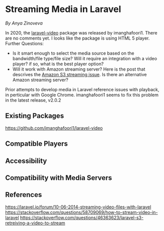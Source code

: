 # Streaming Media in Laravel
*By Anya Zinoveva*

In 2020, the [laravel-video](https://github.com/imanghafoori1/laravel-video) package was released by imanghafoori1.  There are no comments yet. I looks like the package is using HTML 5 player.  
Further Questions: 
- Is it smart enough to select the media source based on the bandwidth/file type/file size? Will it require an integration with a video player? if so, what is the best player option?
- Will it work with Amazon streaming server?  Here is the post that descrives the [Amazon S3 streaming issue](https://stackoverflow.com/questions/46363623/laravel-s3-retreiving-a-video-to-stream).  Is there an alternative Amazon streaming server?

Prior attempts to develop media  in Laravel reference issues with playback, in perticular with Google Chrome.  imanghafoori1 seems to fix this problem in the latest release,  v2.0.2


## Existing Packages
<https://github.com/imanghafoori1/laravel-video>

## Compatible Players

## Accessibility

## Compatibility with Media Servers

## References
<https://laravel.io/forum/10-06-2014-streaming-video-files-with-laravel>
<https://stackoverflow.com/questions/58709069/how-to-stream-video-in-laravel>
<https://stackoverflow.com/questions/46363623/laravel-s3-retreiving-a-video-to-stream>